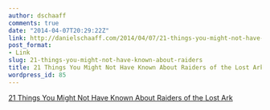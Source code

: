 ```yaml
---
author: dschaaff
comments: true
date: "2014-04-07T20:29:22Z"
link: http://danielschaaff.com/2014/04/07/21-things-you-might-not-have-known-about-raiders/
post_format:
- Link
slug: 21-things-you-might-not-have-known-about-raiders
title: 21 Things You Might Not Have Known About Raiders of the Lost Ark
wordpress_id: 85
---
```


[21 Things You Might Not Have Known About Raiders of the Lost Ark](http://mentalfloss.com/article/55963/21-things-you-might-not-have-known-about-raiders-lost-ark)
